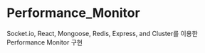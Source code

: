 # Performance_Monitor
Socket.io, React, Mongoose, Redis, Express, and Cluster를 이용한 Performance Monitor 구현
